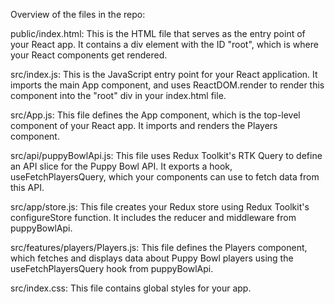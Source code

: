 Overview of the files in the repo:

public/index.html: This is the HTML file that serves as the entry point of your React app. It contains a div element with the ID "root", which is where your React components get rendered.

src/index.js: This is the JavaScript entry point for your React application. It imports the main App component, and uses ReactDOM.render to render this component into the "root" div in your index.html file.

src/App.js: This file defines the App component, which is the top-level component of your React app. It imports and renders the Players component.

src/api/puppyBowlApi.js: This file uses Redux Toolkit's RTK Query to define an API slice for the Puppy Bowl API. It exports a hook, useFetchPlayersQuery, which your components can use to fetch data from this API.

src/app/store.js: This file creates your Redux store using Redux Toolkit's configureStore function. It includes the reducer and middleware from puppyBowlApi.

src/features/players/Players.js: This file defines the Players component, which fetches and displays data about Puppy Bowl players using the useFetchPlayersQuery hook from puppyBowlApi.

src/index.css: This file contains global styles for your app.
